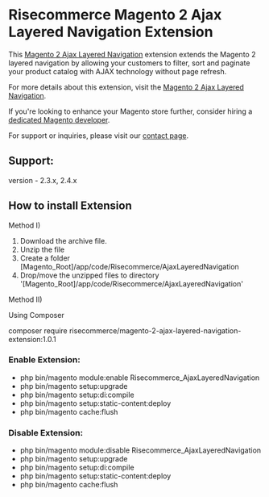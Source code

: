 # Risecommerce Magento 2 Ajax Layered Navigation Extension

This [Magento 2 Ajax Layered Navigation](https://risecommerce.com/store/magento2-ajax-layered-navigation.html) extension extends the Magento 2 layered navigation by allowing your customers to filter, sort and paginate your product catalog with AJAX technology without page refresh.

For more details about this extension, visit the [Magento 2 Ajax Layered Navigation](https://risecommerce.com/store/magento2-ajax-layered-navigation.html).

If you're looking to enhance your Magento store further, consider hiring a [dedicated Magento developer](https://risecommerce.com/hire-dedicated-magento-developer.html).

For support or inquiries, please visit our [contact page](https://risecommerce.com/contact).

## Support: 
version - 2.3.x, 2.4.x

## How to install Extension

Method I)

1. Download the archive file.
2. Unzip the file
3. Create a folder [Magento_Root]/app/code/Risecommerce/AjaxLayeredNavigation
4. Drop/move the unzipped files to directory '[Magento_Root]/app/code/Risecommerce/AjaxLayeredNavigation'

Method II)

Using Composer 

composer require risecommerce/magento-2-ajax-layered-navigation-extension:1.0.1

### Enable Extension:
- php bin/magento module:enable Risecommerce_AjaxLayeredNavigation
- php bin/magento setup:upgrade
- php bin/magento setup:di:compile
- php bin/magento setup:static-content:deploy
- php bin/magento cache:flush

### Disable Extension:
- php bin/magento module:disable Risecommerce_AjaxLayeredNavigation
- php bin/magento setup:upgrade
- php bin/magento setup:di:compile
- php bin/magento setup:static-content:deploy
- php bin/magento cache:flush
